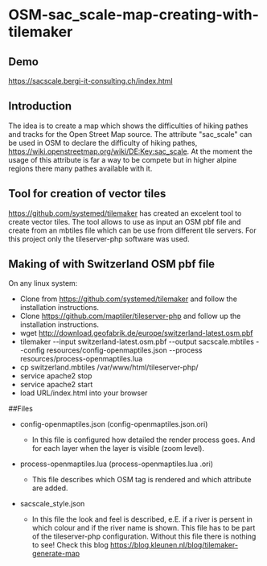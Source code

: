 # OSM-sac_scale-map-creating-with-tilemaker

## Demo
https://sacscale.bergi-it-consulting.ch/index.html

## Introduction
The idea is to create a map which shows the difficulties of hiking pathes and tracks for the Open Street Map source. The attribute "sac_scale" can be used in OSM to declare the difficulty of hiking pathes, https://wiki.openstreetmap.org/wiki/DE:Key:sac_scale. At the moment the usage of this attribute is far a way to be compete but in higher alpine regions there many pathes available with it. 

## Tool for creation of vector tiles
https://github.com/systemed/tilemaker has created an excelent tool to create vector tiles. The tool allows to use as input an OSM pbf file and create from an mbtiles file which can be use from different tile servers. For this project only the tileserver-php software was used. 



## Making of with Switzerland OSM pbf file

On any linux system:

* Clone from https://github.com/systemed/tilemaker and follow the installation instructions.
* Clone https://github.com/maptiler/tileserver-php and follow up the installation instructions.
* wget http://download.geofabrik.de/europe/switzerland-latest.osm.pbf
* tilemaker --input switzerland-latest.osm.pbf  --output sacscale.mbtiles  --config resources/config-openmaptiles.json  --process resources/process-openmaptiles.lua
* cp switzerland.mbtiles /var/www/html/tileserver-php/
* service apache2 stop  
* service apache2 start
* load URL/index.html into your browser

##Files
* config-openmaptiles.json (config-openmaptiles.json.ori)
    * In this file is configured how detailed the render process goes. And for each layer when the layer is visible (zoom level).

* process-openmaptiles.lua (process-openmaptiles.lua .ori)
    * This file describes which OSM tag is rendered and which attribute are added.

* sacscale_style.json
    * In this file the look and feel is described, e.E. if a river is persent in which colour and if the river name is shown. This file has to be part of the tileserver-php configuration. Without this file there is nothing to see! Check this blog https://blog.kleunen.nl/blog/tilemaker-generate-map
